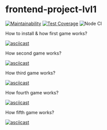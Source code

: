 # frontend-project-lvl1
[![Maintainability](https://api.codeclimate.com/v1/badges/f7468856ebb70ff0f2a4/maintainability)](https://codeclimate.com/github/f1eeman/frontend-project-lvl1/maintainability)
[![Test Coverage](https://api.codeclimate.com/v1/badges/f7468856ebb70ff0f2a4/test_coverage)](https://codeclimate.com/github/f1eeman/frontend-project-lvl1/test_coverage)
![Node CI](https://github.com/f1eeman/frontend-project-lvl1/workflows/Node%20CI/badge.svg)

How to install & how first game works?

[![asciicast](https://asciinema.org/a/KSjPo4hr7H8P8MY1y1tBtMMxm.svg)](https://asciinema.org/a/KSjPo4hr7H8P8MY1y1tBtMMxm?theme=monokai)

How second game works?

[![asciicast](https://asciinema.org/a/Pr1d4jPPaQAk1FtrelB7rQ6cz.svg)](https://asciinema.org/a/Pr1d4jPPaQAk1FtrelB7rQ6cz?theme=solarized-dark)

How third game works?

[![asciicast](https://asciinema.org/a/3Ycrxzdhi4izUFoekF04Cz3LQ.svg)](https://asciinema.org/a/3Ycrxzdhi4izUFoekF04Cz3LQ)

How fourth game works?

[![asciicast](https://asciinema.org/a/znhDkZUZFbxqnYWkt6QkPbzqV.svg)](https://asciinema.org/a/znhDkZUZFbxqnYWkt6QkPbzqV)

How fifth game works?

[![asciicast](https://asciinema.org/a/xzF17KVxPhhPOXTEJTG9X6ebu.svg)](https://asciinema.org/a/xzF17KVxPhhPOXTEJTG9X6ebu)
